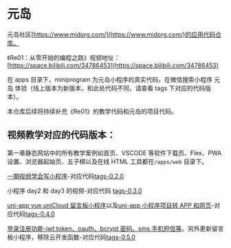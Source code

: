 # 元岛

元岛社区[https://www.midorg.com/](https://www.midorg.com/)的应用代码仓库。

《Re01：从零开始的编程之路》视频地址：[https://space.bilibili.com/34786453](https://space.bilibili.com/34786453)

在 apps 目录下，miniprogram 为元岛小程序的真实代码，在微信搜索小程序 元岛 体验（线上版本为新版本，和此处代码不同，请查看 tags 下对应的代码版本）。

本仓库后续将持续补充《Re01》的教学代码和元岛的项目代码。

## 视频教学对应的代码版本：

第一章静态网站中的所有教学案例如首页、VSCODE 等软件下载页、Flex、PWA 设置、浏览器起始页、五子棋以及在线 HTML 工具都在`/apps/web` 目录下。

[一期视频学会写小程序](https://www.bilibili.com/video/BV1St4y1p72U/)-对应代码[tags-0.2.0](https://github.com/midorg-com/midorg/tree/0.2.0)

小程序 day2 和 day3 的视频-对应代码 [tags-0.3.0](https://github.com/midorg-com/midorg/tree/0.3.0)

[uni-app vue uniCloud 留言板小程序](https://www.bilibili.com/video/BV1eT411L7yj/)以及[uni-app 小程序项目转 APP 和网页](https://www.bilibili.com/video/BV1aB4y1577p/)-对应代码[tags-0.4.0](https://github.com/midorg-com/midorg/tree/0.4.0)

[登录注册功能-jwt token、oauth、bcrypt 密码、sms 手机短信等](https://www.bilibili.com/video/BV1YU4y167rV/)。另外更新留言板小程序，移除云开发函数-对应代码[tags-0.5.0](https://github.com/midorg-com/midorg/tree/0.5.0)
